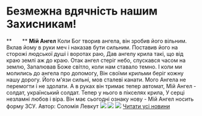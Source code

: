 # Безмежна вдячність нашим Захисникам!
**       ** **Мій Ангел**
Коли Бог творив ангела, він зробив його вільним.
Вклав йому в руки меч і наказав бути сильним.
Поставив його на сторожі людської душі і воротах раю,
Дав ангелу крила такі, що від краю землі аж до краю.
Отак ангел стеріг небо, спускався часом на землю,
Запалював Боже світло, коли нам ставало темно.
І коли ми молились до ангела про допомогу,
Він своїми крильми беріг кожну нашу дорогу.
Його м'язи сильні, мов сталеві канати.
Мого Ангела не перемогти і не здолати.
А в руках він тримає тепер автомат,
Мій Ангел - солдат, український солдат.
Тепер у нього в пікселях крила,
У серці незламні любов і віра.
Він має сьогодні ознаку нову - Мій Ангел носить форму ЗСУ.
Автор: Соломія Левкут
![](/images/безмежна-вдячність-нашим-захисникам/зсу2.jpg)
![](/images/безмежна-вдячність-нашим-захисникам/зсу3.jpg)
![](/images/безмежна-вдячність-нашим-захисникам/зсу1.jpg)
[Читати усі новини](/news)

